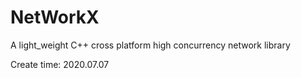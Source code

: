 # NetWorkX
A light_weight C++ cross platform high concurrency network library

Create time: 2020.07.07
